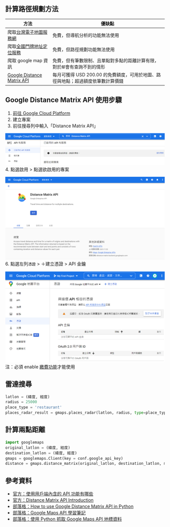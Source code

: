 ## 計算路徑規劃方法
|方法|優缺點|
|----|----|
|爬取[台灣電子地圖服務網](https://www.map.com.tw/)|免費，但導航分析的功能無法使用|
|爬取[全國門牌地址定位服務](https://tgos.nat.gov.tw/TGOS/Web/Address/TGOS_Address.aspx)|免費，但路徑規劃功能無法使用|
|爬取 google map 資訊|免費，但有筆數限制、且單點對多點的距離計算有限，對於`鄰`會有查詢不到的情形|
|[Google Distance Matrix API](https://console.cloud.google.com/apis/dashboard?project=_)|每月可獲得 USD 200.00 的免費額度，可用於地圖、路徑與地點；超過額度依筆數計算價錢|

## Google Distance Matrix API 使用步驟
1. [前往 Google Cloud Platform](https://console.cloud.google.com/apis/dashboard?project=_)
2. 建立專案
3. 前往搜尋列中輸入「Distance Matrix API」
  
![](https://github.com/yuning-lin/SideProjects/blob/main/GoogleMapAPI/Pictures/gcp_search.PNG)
4. 點選啟用 > 點選欲啟用的專案
  
![](https://github.com/yuning-lin/SideProjects/blob/main/GoogleMapAPI/Pictures/gcp_search_result.PNG)
6. 點選左列`憑證` > ＋建立憑證 > API 金鑰
  
![](https://github.com/yuning-lin/SideProjects/blob/main/GoogleMapAPI/Pictures/gcp_get_auth.PNG)
注：必須 enable [繳費功能](https://console.cloud.google.com/project/_/billing/enable)才能使用

## 雷達搜尋
```python
latlon = (緯度, 經度)
radius = 25000
place_type = 'restaurant'
places_radar_result = gmaps.places_radar(latlon, radius, type=place_type)
```

## 計算兩點距離
```python
import googlemaps
original_latlon = (緯度, 經度)
destination_latlon = (緯度, 經度)
gmaps = googlemaps.Client(key = conf.google_api_key)
distance = gmaps.distance_matrix(original_latlon, destination_latlon, mode='driving')["rows"][0]["elements"][0]["distance"]["value"]
```

## 參考資料
* [官方：使用用戶端內含的 API 功能有哪些](https://developers.google.com/maps/web-services/client-library?hl=zh-tw)
* [官方：Distance Matrix API Introduction](https://developers.google.com/maps/documentation/distance-matrix/overview)
* [部落格：How to use Google Distance Matrix API in Python](https://medium.com/how-to-use-google-distance-matrix-api-in-python/how-to-use-google-distance-matrix-api-in-python-ef9cd895303c)
* [部落格：Google Maps API 學習筆記](https://www.letswrite.tw/google-map-api-distance-matrix/)
* [部落格：使用 Python 抓取 Google Maps API 地標資料](https://blog.goodjack.tw/2017/11/python-google-maps-api.html)
